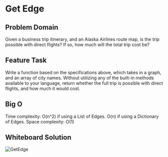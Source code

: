 # Get Edge

## Problem Domain

Given a business trip itinerary, and an Alaska Airlines route map, is the trip possible with direct flights? If so, how much will the total trip cost be?

## Feature Task

Write a function based on the specifications above, which takes in a graph, and an array of city names. Without utilizing any of the built-in methods available to your language, return whether the full trip is possible with direct flights, and how much it would cost.

## Big O

Time complexity: O(n^2) if using a List of Edges. O(n) if using a Dictionary of Edges.
Space complexity: O(1)

## Whiteboard Solution

![GetEdge](https://github.com/rh24/Data-Structures-and-Algorithms/blob/get-edge/assets/GetEdge.jpg)